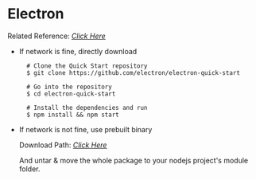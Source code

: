# Electron
Related Reference: [*Click Here*](http://electron.atom.io/)

+ If network is fine, directly download<p>

        # Clone the Quick Start repository
        $ git clone https://github.com/electron/electron-quick-start
        
        # Go into the repository
        $ cd electron-quick-start
        
        # Install the dependencies and run
        $ npm install && npm start

+ If network is not fine, use prebuilt binary<p>
Download Path: [*Click Here*](https://github.com/electron/electron/releases)<p>
And untar & move the whole package to your nodejs project's module folder.<p>
